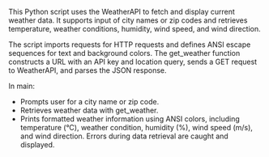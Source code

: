 This Python script uses the WeatherAPI to fetch and display current weather data. It supports input of city names or zip codes and retrieves temperature, weather conditions, humidity, wind speed, and wind direction.

The script imports requests for HTTP requests and defines ANSI escape sequences for text and background colors. The get_weather function constructs a URL with an API key and location query, sends a GET request to WeatherAPI, and parses the JSON response.

In main:

- Prompts user for a city name or zip code.
- Retrieves weather data with get_weather.
- Prints formatted weather information using ANSI colors, including temperature (°C), weather condition, humidity (%), wind speed (m/s), and wind direction.
Errors during data retrieval are caught and displayed.
